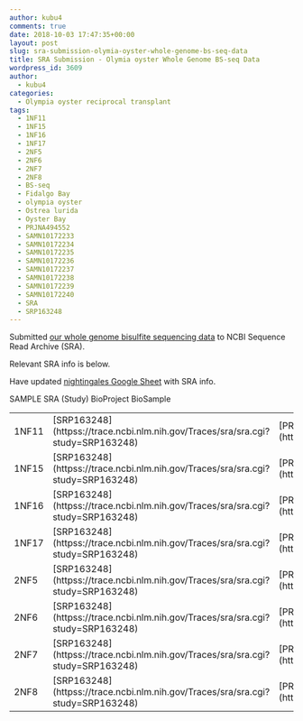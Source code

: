 ```yaml
---
author: kubu4
comments: true
date: 2018-10-03 17:47:35+00:00
layout: post
slug: sra-submission-olymia-oyster-whole-genome-bs-seq-data
title: SRA Submission - Olymia oyster Whole Genome BS-seq Data
wordpress_id: 3609
author:
  - kubu4
categories:
  - Olympia oyster reciprocal transplant
tags:
  - 1NF11
  - 1NF15
  - 1NF16
  - 1NF17
  - 2NF5
  - 2NF6
  - 2NF7
  - 2NF8
  - BS-seq
  - Fidalgo Bay
  - olympia oyster
  - Ostrea lurida
  - Oyster Bay
  - PRJNA494552
  - SAMN10172233
  - SAMN10172234
  - SAMN10172235
  - SAMN10172236
  - SAMN10172237
  - SAMN10172238
  - SAMN10172239
  - SAMN10172240
  - SRA
  - SRP163248
---
```


Submitted [our whole genome bisulfite sequencing data](httpss://github.com/RobertsLab/project-olympia.oyster-genomic/wiki/Whole-genome-BSseq-December-2015) to NCBI Sequence Read Archive (SRA).

Relevant SRA info is below.

Have updated [nightingales Google Sheet](httpss://docs.google.com/spreadsheets/d/1_XqIOPVHSBVGscnjzDSWUeRL7HUHXfaHxVzec-I-8Xk/edit?usp=sharing) with SRA info.

<table >

<tr >
  SAMPLE
  SRA (Study)
  BioProject
  BioSample
</tr>

<tbody >
<tr >
  
<td >1NF11
</td>
  
<td >[SRP163248](httpss://trace.ncbi.nlm.nih.gov/Traces/sra/sra.cgi?study=SRP163248)
</td>
  
<td >[PRJNA494552](httpss://www.ncbi.nlm.nih.gov//bioproject/PRJNA494552)
</td>
  
<td >[SAMN10172233](httpss://www.ncbi.nlm.nih.gov/biosample/SAMN10172233)
</td>
</tr>
<tr >
  
<td >1NF15
</td>
  
<td >[SRP163248](httpss://trace.ncbi.nlm.nih.gov/Traces/sra/sra.cgi?study=SRP163248)
</td>
  
<td >[PRJNA494552](httpss://www.ncbi.nlm.nih.gov//bioproject/PRJNA494552)
</td>
  
<td >[SAMN10172234](httpss://www.ncbi.nlm.nih.gov/biosample/SAMN10172234)
</td>
</tr>
<tr >
  
<td >1NF16
</td>
  
<td >[SRP163248](httpss://trace.ncbi.nlm.nih.gov/Traces/sra/sra.cgi?study=SRP163248)
</td>
  
<td >[PRJNA494552](httpss://www.ncbi.nlm.nih.gov//bioproject/PRJNA494552)
</td>
  
<td >[SAMN10172235](httpss://www.ncbi.nlm.nih.gov/biosample/SAMN10172235)
</td>
</tr>
<tr >
  
<td >1NF17
</td>
  
<td >[SRP163248](httpss://trace.ncbi.nlm.nih.gov/Traces/sra/sra.cgi?study=SRP163248)
</td>
  
<td >[PRJNA494552](httpss://www.ncbi.nlm.nih.gov//bioproject/PRJNA494552)
</td>
  
<td >[SAMN10172236](httpss://www.ncbi.nlm.nih.gov/biosample/SAMN10172236)
</td>
</tr>
<tr >
  
<td >2NF5
</td>
  
<td >[SRP163248](httpss://trace.ncbi.nlm.nih.gov/Traces/sra/sra.cgi?study=SRP163248)
</td>
  
<td >[PRJNA494552](httpss://www.ncbi.nlm.nih.gov//bioproject/PRJNA494552)
</td>
  
<td >[SAMN10172237](httpss://www.ncbi.nlm.nih.gov/biosample/SAMN10172237)
</td>
</tr>
<tr >
  
<td >2NF6
</td>
  
<td >[SRP163248](httpss://trace.ncbi.nlm.nih.gov/Traces/sra/sra.cgi?study=SRP163248)
</td>
  
<td >[PRJNA494552](httpss://www.ncbi.nlm.nih.gov//bioproject/PRJNA494552)
</td>
  
<td >[SAMN10172238](httpss://www.ncbi.nlm.nih.gov/biosample/SAMN10172238)
</td>
</tr>
<tr >
  
<td >2NF7
</td>
  
<td >[SRP163248](httpss://trace.ncbi.nlm.nih.gov/Traces/sra/sra.cgi?study=SRP163248)
</td>
  
<td >[PRJNA494552](httpss://www.ncbi.nlm.nih.gov//bioproject/PRJNA494552)
</td>
  
<td >[SAMN10172239](httpss://www.ncbi.nlm.nih.gov/biosample/SAMN10172239)
</td>
</tr>
<tr >
  
<td >2NF8
</td>
  
<td >[SRP163248](httpss://trace.ncbi.nlm.nih.gov/Traces/sra/sra.cgi?study=SRP163248)
</td>
  
<td >[PRJNA494552](httpss://www.ncbi.nlm.nih.gov//bioproject/PRJNA494552)
</td>
  
<td >[SAMN10172240](httpss://www.ncbi.nlm.nih.gov/biosample/SAMN10172240)
</td>
</tr>
</tbody>
</table>
